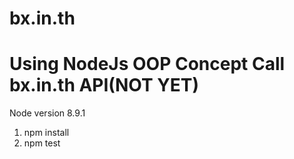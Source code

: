 # bx.in.th
Using NodeJs OOP Concept Call bx.in.th API(NOT YET)
==================
Node version 8.9.1
1. npm install
2. npm test
